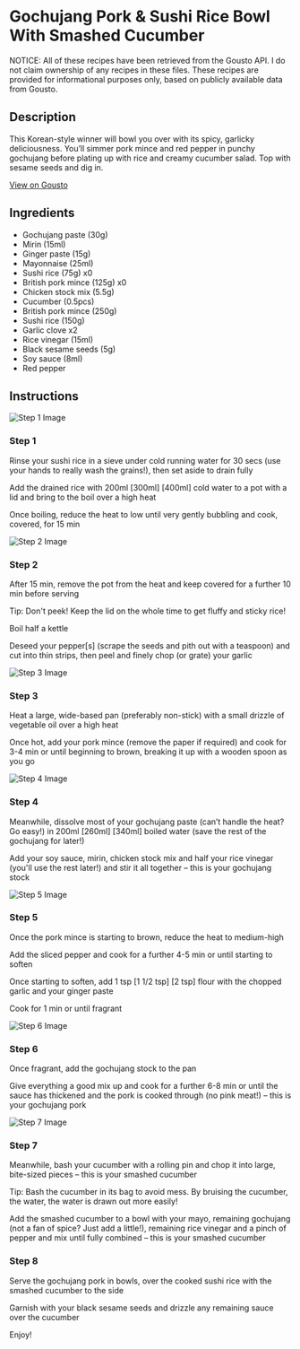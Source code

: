 # Gochujang Pork & Sushi Rice Bowl With Smashed Cucumber

NOTICE: All of these recipes have been retrieved from the Gousto API. I do not claim ownership of any recipes in these files. These recipes are provided for informational purposes only, based on publicly available data from Gousto.

## Description

This Korean-style winner will bowl you over with its spicy, garlicky deliciousness. You’ll simmer pork mince and red pepper in punchy gochujang before plating up with rice and creamy cucumber salad. Top with sesame seeds and dig in.

[View on Gousto](https://www.gousto.co.uk/recipes/cookbook/gochujang-pork-sushi-rice-bowl-with-smashed-cucumber)

## Ingredients

- Gochujang paste (30g)
- Mirin (15ml)
- Ginger paste (15g)
- Mayonnaise (25ml)
- Sushi rice (75g) x0
- British pork mince (125g) x0
- Chicken stock mix (5.5g)
- Cucumber (0.5pcs)
- British pork mince (250g)
- Sushi rice (150g)
- Garlic clove x2
- Rice vinegar (15ml)
- Black sesame seeds (5g)
- Soy sauce (8ml)
- Red pepper

## Instructions

![Step 1 Image](https://production-media.gousto.co.uk/cms/recipe-step-image/step-1-1712074140580-x200.jpg)

### Step 1

Rinse your sushi rice in a sieve under cold running water for 30 secs (use your hands to really wash the grains!), then set aside to drain fully

Add the drained rice with 200ml<span class="text-purple"> [300ml]</span> <span class="text-danger">[400ml] </span>cold water to a pot with a lid and bring to the boil over a high heat

Once boiling, reduce the heat to low until very gently bubbling and cook, covered, for 15 min

![Step 2 Image](https://production-media.gousto.co.uk/cms/recipe-step-image/step-2-1712074144330-x200.jpg)

### Step 2

After 15 min, remove the pot from the heat and keep covered for a further 10 min before serving

Tip: Don't peek! Keep the lid on the whole time to get fluffy and sticky rice!

Boil half a kettle

Deseed your pepper[s] (scrape the seeds and pith out with a teaspoon) and cut into thin strips, then peel and finely chop (or grate) your garlic

![Step 3 Image](https://production-media.gousto.co.uk/cms/recipe-step-image/step-3-1712074148074-x200.jpg)

### Step 3

Heat a large, wide-based pan (preferably non-stick) with a small drizzle of vegetable oil over a high heat

Once hot, add your pork mince (remove the paper if required) and cook for 3-4 min or until beginning to brown, breaking it up with a wooden spoon as you go

![Step 4 Image](https://production-media.gousto.co.uk/cms/recipe-step-image/step-4-1712074152504-x200.jpg)

### Step 4

Meanwhile, dissolve most of your gochujang paste (can’t handle the heat? Go easy!) in 200ml <span class="text-purple">[260ml]</span><span class="text-danger"> [340ml] </span>boiled water (save the rest of the gochujang for later!)

Add your soy sauce, mirin, chicken stock mix and half your rice vinegar (you'll use the rest later!) and stir it all together – this is your gochujang stock

![Step 5 Image](https://production-media.gousto.co.uk/cms/recipe-step-image/step-5-1712074156481-x200.jpg)

### Step 5

Once the pork mince is starting to brown, reduce the heat to medium-high

Add the sliced pepper and cook for a further 4-5 min or until starting to soften

Once starting to soften, add 1 tsp <span class="text-purple">[1 1/2 tsp] </span><span class="text-danger">[2 tsp]</span> flour with the chopped garlic and your ginger paste

Cook for 1 min or until fragrant

![Step 6 Image](https://production-media.gousto.co.uk/cms/recipe-step-image/step-6-1712074161657-x200.jpg)

### Step 6

Once fragrant, add the gochujang stock to the pan

Give everything a good mix up and cook for a further 6-8 min or until the sauce has thickened and the pork is cooked through (no pink meat!) – this is your gochujang pork

![Step 7 Image](https://production-media.gousto.co.uk/cms/recipe-step-image/step-7-1712074165788-x200.jpg)

### Step 7

Meanwhile, bash your cucumber with a rolling pin and chop it into large, bite-sized pieces – this is your smashed cucumber

Tip: Bash the cucumber in its bag to avoid mess. By bruising the cucumber, the water, the water is drawn out more easily!

Add the smashed cucumber to a bowl with your mayo, remaining gochujang (not a fan of spice? Just add a little!), remaining rice vinegar and a pinch of pepper and mix until fully combined – this is your smashed cucumber

### Step 8

Serve the gochujang pork in bowls, over the cooked sushi rice with the smashed cucumber to the side

Garnish with your black sesame seeds and drizzle any remaining sauce over the cucumber

Enjoy!


